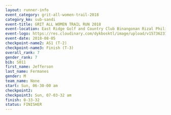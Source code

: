 ```yaml
---
layout: runner-info 
event_category: grit-all-women-trail-2018 
category_km: sub-sandi 
event-title: GRIT ALL WOMEN TRAIL RUN 2018 
event-location: East Ridge Golf and Country Club Binangonan Rizal Philippines 
event-logo: https://res.cloudinary.com/dykbosktl/image/upload/v1573623703/Logo/GRiT_logo_2_lctn6t.png 
event-date: 2018-08-05 
checkpoint-name2: AS1 (T-2) 
checkpoint-name3: Finish (T-3) 
overall_rank: 7
gender_rank: 7
bib: S011
first_name: Jefferson
last_name: Fermanes
gender: M
team_name: None
start: Sun, 06-30-00 am
checkpoint2: 
checkpoint3: Sun, 07-03-32 am
finish: 0-33-32
status: FINISHER
---
```

